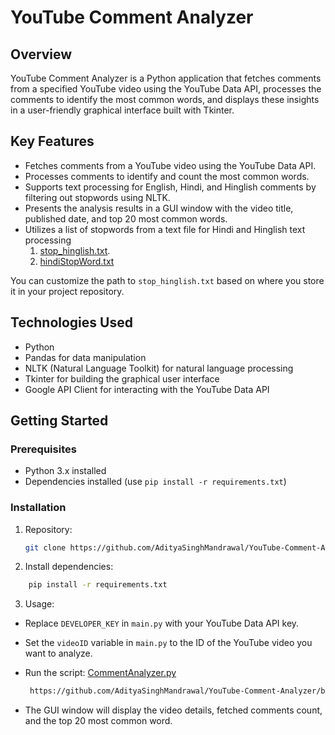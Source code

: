 # YouTube Comment Analyzer

## Overview
YouTube Comment Analyzer is a Python application that fetches comments from a specified YouTube video using the YouTube Data API, processes the comments to identify the most common words, and displays these insights in a user-friendly graphical interface built with Tkinter.

## Key Features
- Fetches comments from a YouTube video using the YouTube Data API.
- Processes comments to identify and count the most common words.
- Supports text processing for English, Hindi, and Hinglish comments by filtering out stopwords using NLTK.
- Presents the analysis results in a GUI window with the video title, published date, and top 20 most common words.
- Utilizes a list of stopwords from a text file for Hindi and Hinglish text processing
  1. [stop_hinglish.txt](https://github.com/AdityaSinghMandrawal/YouTube-Comment-Analyzer/blob/main/stop_hinglish.txt).
  2. [hindiStopWord.txt](https://github.com/AdityaSinghMandrawal/YouTube-Comment-Analyzer/blob/main/hindiStopWords.txt)

You can customize the path to `stop_hinglish.txt` based on where you store it in your project repository.

## Technologies Used
- Python
- Pandas for data manipulation
- NLTK (Natural Language Toolkit) for natural language processing
- Tkinter for building the graphical user interface
- Google API Client for interacting with the YouTube Data API

## Getting Started
### Prerequisites
- Python 3.x installed
- Dependencies installed (use `pip install -r requirements.txt`)

### Installation
1. Repository:
   ```bash
   git clone https://github.com/AdityaSinghMandrawal/YouTube-Comment-Analyzer
2. Install dependencies:
  ```bash
      pip install -r requirements.txt
  ```
3. Usage:

- Replace `DEVELOPER_KEY` in `main.py` with your YouTube Data API key.
- Set the `videoID` variable in `main.py` to the ID of the YouTube video you want to analyze.
- Run the script: [CommentAnalyzer.py](https://github.com/AdityaSinghMandrawal/YouTube-Comment-Analyzer/blob/main/commentAnalyzer2.py) 

  ```bash
   https://github.com/AdityaSinghMandrawal/YouTube-Comment-Analyzer/blob/main/commentAnalyzer2.py
  ```
- The GUI window will display the video details, fetched comments count, and the top 20 most common word.
  


